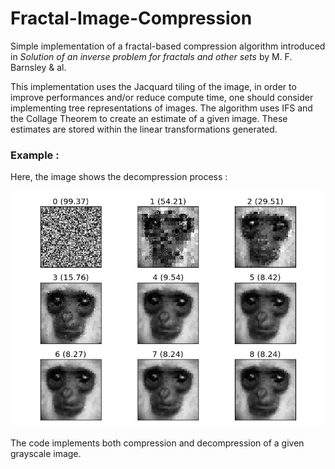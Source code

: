 # Fractal-Image-Compression

Simple implementation of a fractal-based compression algorithm introduced in *Solution of an inverse problem for fractals and other sets* by M. F. Barnsley & al. 

This implementation uses the Jacquard tiling of the image, in order to improve performances and/or reduce compute time, one should consider implementing tree representations of images. The algorithm uses IFS and the Collage Theorem to create an estimate of a given image. These estimates are stored within the linear transformations generated. 

### Example :

Here, the image shows the decompression process :

![alt text](https://github.com/FredericWantiez/Fractal-Image-Compression/blob/master/Report/images/monkey.png "Step of decompression")

The code implements both compression and decompression of a given grayscale image.
